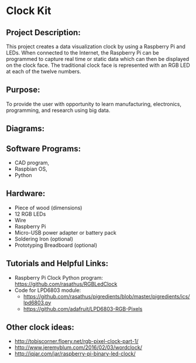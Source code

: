 # Clock Kit
 
## Project Description: 

This project creates a data visualization clock by using a Raspberry Pi and LEDs. When connected to the Internet, the Raspberry Pi can be programmed to capture real time or static data which can then be displayed on the clock face. The traditional clock face is represented with an RGB LED at each of the twelve numbers.
 
## Purpose: 

To provide the user with opportunity to learn manufacturing, electronics, programming, and research using big data.
 
## Diagrams:

## Software Programs: 
* CAD program, 
* Raspbian OS, 
* Python
 
## Hardware: 
* Piece of wood (dimensions)
* 12 RGB LEDs
* Wire
* Raspberry Pi
* Micro-USB power adapter or battery pack
* Soldering Iron (optional)
* Prototyping Breadboard (optional)
 
## Tutorials and Helpful Links:
 
* Raspberry Pi Clock Python program: https://github.com/rasathus/RGBLedClock
* Code for LPD6803 module:
  * https://github.com/rasathus/pigredients/blob/master/pigredients/ics/lpd6803.py
  * https://github.com/adafruit/LPD6803-RGB-Pixels
 
 
## Other clock ideas:
* http://tobiscorner.floery.net/rgb-pixel-clock-part-1/
* http://www.jeremyblum.com/2016/02/03/wordclock/
* http://iqjar.com/jar/raspberry-pi-binary-led-clock/
 

